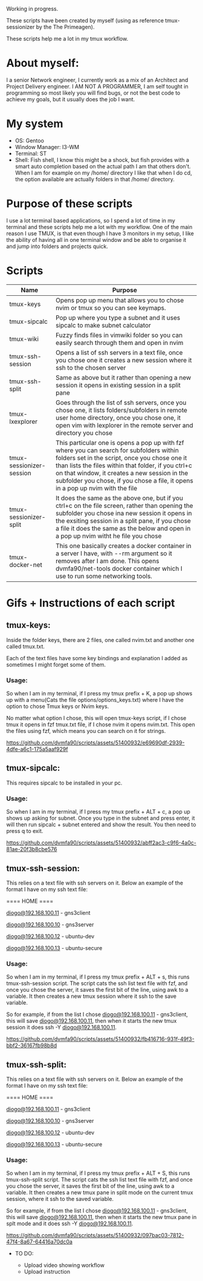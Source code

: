 Working in progress.

These scripts have been created by myself (using as reference tmux-sessionizer by the The Primeagen).

These scripts help me a lot in my tmux workflow.

# About myself:

I a senior Network engineer, I currently work as a mix of an Architect and Project Delivery engineer.
I AM NOT A PROGRAMMER, I am self tought in programming so most likely you will find bugs, or not the best code to
   achieve my goals, but it usually does the job I want.

# My system

   - OS: Gentoo
   - Window Manager: I3-WM
   - Terminal: ST
   - Shell: Fish shell, I know this might be a shock, but fish provides with a smart auto completion based on the actual
     path I am that others don't. When I am for example on my /home/ directory I like that when I do cd, the option
     available are actually folders in that /home/ directory.

# Purpose of these scripts

I use a lot terminal based applications, so I spend a lot of time in my terminal and these scripts help me a lot with my
workflow. One of the main reason I use TMUX, is that even though I have 3 monitors in my setup, I like the ability of
   having all in one terminal window and be able to organise it and jump into folders and projects quick.

# Scripts


|  Name               | Purpose                                                       |
|--------------------------|--------------------------------------------------------------|
| tmux-keys | Opens pop up menu that allows you to chose nvim or tmux so you can see keymaps. |
| tmux-sipcalc | Pop up where you type a subnet and it uses sipcalc to make subnet calculator |
| tmux-wiki | Fuzzy finds files in vimwiki folder so you can easily search through them and open in nvim |
| tmux-ssh-session | Opens a list of ssh servers in a text file, once you chose one it creates a new session where it ssh to the chosen server |
| tmux-ssh-split | Same as above but it rather than opening a new session it opens in existing session in a split pane |
| tmux-lxexplorer | Goes through the list of ssh servers, once you chose one, it lists folders/subfolders in remote user home directory, once you chose one, it open vim with lexplorer in the remote server and directory you chose |
| tmux-sessionizer-session | This particular one is opens a pop up with fzf where you can search for subfolders within folders set in the script, once you chose one it than lists the files within that folder, if you ctrl+c on that window, it creates a new session in the subfolder you chose, if you chose a file, it opens in a pop up nvim with the file |
| tmux-sessionizer-split | It does the same as the above one, but if you ctrl+c on the file screen, rather than opening the subfolder you chose ina  new session it opens in the exsiting session in a split pane, if you chose a file it does the same as the below and open in a pop up nvim witht he file you chose |
| tmux-docker-net | This one basically creates a docker container in a server I have, with --rm argument so it removes after I am done. This opens dvmfa90/net-tools docker container which I use to run some networking tools. |

# Gifs + Instructions of each script

## tmux-keys:

Inside the folder keys, there are 2 files, one called nvim.txt and another one called tmux.txt.

Each of the text files have some key bindings and explanation I added as sometimes I might forget some of them.

### Usage:

So when I am in my terminal, if I press my tmux prefix + K, a pop up shows up with a menu(Cats the file
options/options_keys.txt) where I have the option to chose Tmux keys or Nvim keys.

No matter what option I chose, this will open tmux-keys script, if I chose tmux it opens in fzf tmux.txt file, if I
chose nvim it opens nvim.txt. This open the files using fzf, which means you can search on it for strings.


https://github.com/dvmfa90/scripts/assets/51400932/e69690df-2939-4dfe-a6c1-175a5aaf929f

## tmux-sipcalc:

This requires sipcalc to be installed in your pc.

### Usage:

So when I am in my terminal, if I press my tmux prefix + ALT + c, a pop up shows up asking for subnet.
Once you type in the subnet and press enter, it will then run sipcalc + subnet entered and show the result. You then
need to press q to exit.

https://github.com/dvmfa90/scripts/assets/51400932/abff2ac3-c9f6-4a0c-81ae-20f3b8cbe576

## tmux-ssh-session:

This relies on a text file with ssh servers on it. Below an example of the format I have on my ssh text file:

==== HOME ====

diogo@192.168.100.11 - gns3client

diogo@192.168.100.10 - gns3server

diogo@192.168.100.12 - ubuntu-dev

diogo@192.168.100.13 - ubuntu-secure



### Usage:

So when I am in my terminal, if I press my tmux prefix + ALT + s, this runs tmux-ssh-session script.
The script cats the ssh list text file with fzf, and once you chose the server, it saves the first bit of the line,
using awk to a variable. It then creates a new tmux session where it ssh to the save variable.

So for example, if from the list I chose diogo@192.168.100.11 - gns3client, this will save diogo@192.168.100.11, then
when it starts the new tmux session it does ssh -Y diogo@192.168.100.11.

https://github.com/dvmfa90/scripts/assets/51400932/fb416716-931f-49f3-bbf2-36167fb98b8d

## tmux-ssh-split:

This relies on a text file with ssh servers on it. Below an example of the format I have on my ssh text file:

==== HOME ====

diogo@192.168.100.11 - gns3client

diogo@192.168.100.10 - gns3server

diogo@192.168.100.12 - ubuntu-dev

diogo@192.168.100.13 - ubuntu-secure


### Usage:

So when I am in my terminal, if I press my tmux prefix + ALT + S, this runs tmux-ssh-split script.
The script cats the ssh list text file with fzf, and once you chose the server, it saves the first bit of the line,
using awk to a variable. It then creates a new tmux pane in split mode on the current tmux session,  where it ssh to the
saved variable.

So for example, if from the list I chose diogo@192.168.100.11 - gns3client, this will save diogo@192.168.100.11, then
when it starts the new tmux pane in splt mode and it does ssh -Y diogo@192.168.100.11.

https://github.com/dvmfa90/scripts/assets/51400932/097bac03-7812-47f4-8a67-64416a70dc0a

* TO DO:

   - Upload video showing workflow
   - Upload instruction
